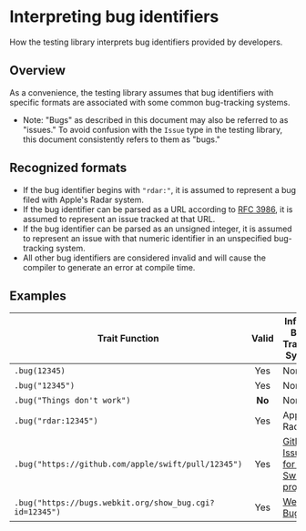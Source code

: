 # Interpreting bug identifiers

<!--
This source file is part of the Swift.org open source project

Copyright (c) 2023 Apple Inc. and the Swift project authors
Licensed under Apache License v2.0 with Runtime Library Exception

See https://swift.org/LICENSE.txt for license information
See https://swift.org/CONTRIBUTORS.txt for Swift project authors
-->

How the testing library interprets bug identifiers provided by developers.

## Overview

As a convenience, the testing library assumes that bug identifiers with specific
formats are associated with some common bug-tracking systems.

- Note: "Bugs" as described in this document may also be referred to as
  "issues." To avoid confusion with the ``Issue`` type in the testing library,
  this document consistently refers to them as "bugs."

## Recognized formats

- If the bug identifier begins with `"rdar:"`, it is assumed to represent a bug
  filed with Apple's Radar system.
- If the bug identifier can be parsed as a URL according to
  [RFC 3986](https://www.ietf.org/rfc/rfc3986.txt), it is assumed to represent
  an issue tracked at that URL.
- If the bug identifier can be parsed as an unsigned integer, it is assumed to
  represent an issue with that numeric identifier in an unspecified bug-tracking
  system.
- All other bug identifiers are considered invalid and will cause the compiler
  to generate an error at compile time.

<!--
Possible additional formats we could recognize (which would require special
handling to detect:

- If the bug identifier begins with `"FB"`, it is assumed to represent a bug
  filed with the [Apple Feedback Assistant](https://feedbackassistant.apple.com).
- If the bug identifier begins with `"#"` and can be parsed as a positive
  integer, it is assumed to represent a [GitHub](https://github.com) issue in
  the same repository as the test.
-->

## Examples

| Trait Function | Valid | Inferred Bug-Tracking System |
|-|:-:|-|
| `.bug(12345)` | Yes | None |
| `.bug("12345")` | Yes | None |
| `.bug("Things don't work")` | **No** | None |
| `.bug("rdar:12345")` | Yes | Apple Radar |
| `.bug("https://github.com/apple/swift/pull/12345")` | Yes | [GitHub Issues for the Swift project](https://github.com/apple/swift/issues) |
| `.bug("https://bugs.webkit.org/show_bug.cgi?id=12345")` | Yes | [WebKit Bugzilla](https://bugs.webkit.org/) |
<!--
| `.bug("FB12345")` | Yes | Apple Feedback Assistant | // SEE ALSO: rdar://104582015
| `.bug("#12345")` | Yes | GitHub Issues for the current repository (if hosted there) |
-->
